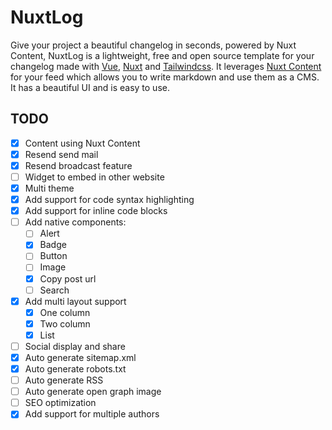 # NuxtLog

Give your project a beautiful changelog in seconds, powered by Nuxt Content, NuxtLog is a lightweight, free and open source template for your changelog made with [Vue](https://vuejs.com), [Nuxt](https://nuxt.com) and [Tailwindcss](https://tailwindcss.com). It leverages [Nuxt Content](https://content.nuxt.com) for your feed which allows you to write markdown and use them as a CMS. It has a beautiful UI and is easy to use.

## TODO

- [x] Content using Nuxt Content
- [x] Resend send mail
- [x] Resend broadcast feature
- [ ] Widget to embed in other website
- [x] Multi theme
- [x] Add support for code syntax highlighting
- [x] Add support for inline code blocks
- [ ] Add native components:
  - [ ] Alert
  - [x] Badge
  - [ ] Button
  - [ ] Image
  - [x] Copy post url
  - [ ] Search
- [x] Add multi layout support
    - [x] One column
    - [x] Two column
    - [x] List
- [ ] Social display and share
- [x] Auto generate sitemap.xml
- [x] Auto generate robots.txt
- [ ] Auto generate RSS
- [ ] Auto generate open graph image
- [ ] SEO optimization
- [x] Add support for multiple authors
